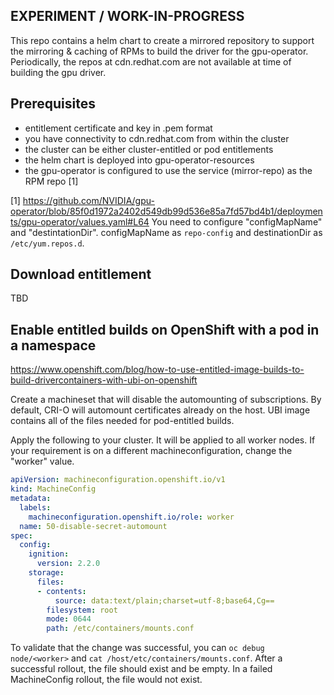 ## EXPERIMENT / WORK-IN-PROGRESS

This repo contains a helm chart to create a mirrored repository to 
support the mirroring & caching of RPMs to build the driver for
the gpu-operator. Periodically, the repos at cdn.redhat.com are
not available at time of building the gpu driver.

## Prerequisites

* entitlement certificate and key in .pem format
* you have connectivity to cdn.redhat.com from within the cluster
* the cluster can be either cluster-entitled or pod entitlements
* the helm chart is deployed into gpu-operator-resources
* the gpu-operator is configured to use the service (mirror-repo) as
  the RPM repo [1]


[1] https://github.com/NVIDIA/gpu-operator/blob/85f0d1972a2402d549db99d536e85a7fd57bd4b1/deployments/gpu-operator/values.yaml#L64
You need to configure "configMapName" and "destintationDir".  configMapName as `repo-config` and destinationDir as `/etc/yum.repos.d`.

## Download entitlement

TBD

## Enable entitled builds on OpenShift with a pod in a namespace

https://www.openshift.com/blog/how-to-use-entitled-image-builds-to-build-drivercontainers-with-ubi-on-openshift

Create a machineset that will disable the automounting of subscriptions. By default,
CRI-O will automount certificates already on the host.  UBI image contains all of the
files needed for pod-entitled builds.

Apply the following to your cluster.  It will be applied to all worker nodes.
If your requirement is on a different machineconfiguration, change the "worker" 
value.

```yaml
apiVersion: machineconfiguration.openshift.io/v1
kind: MachineConfig
metadata:
  labels:
    machineconfiguration.openshift.io/role: worker
  name: 50-disable-secret-automount
spec:
  config:
    ignition:
      version: 2.2.0
    storage:
      files:
      - contents:
          source: data:text/plain;charset=utf-8;base64,Cg==
        filesystem: root
        mode: 0644
        path: /etc/containers/mounts.conf
```

To validate that the change was successful, you can `oc debug node/<worker>`
and `cat /host/etc/containers/mounts.conf`.  After a successful rollout, 
the file should exist and be empty.  In a failed MachineConfig rollout, 
the file would not exist.

